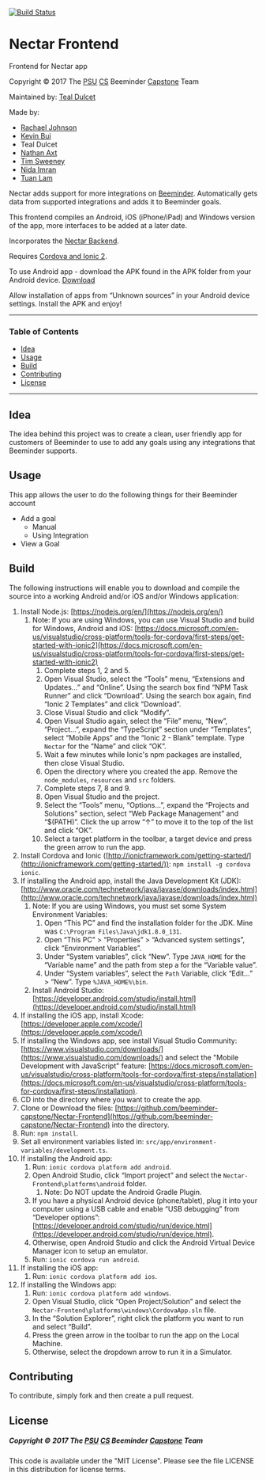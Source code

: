 [![Build Status](https://travis-ci.org/beeminder-capstone/Nectar-Frontend.svg?branch=develop)](https://travis-ci.org/beeminder-capstone/Nectar-Frontend)
# Nectar Frontend

Frontend for Nectar app

Copyright © 2017 The [PSU](https://www.pdx.edu/) [CS](https://www.pdx.edu/computer-science/) Beeminder [Capstone](http://wiki.cs.pdx.edu/capstone/fall_2016/fall_2016.html) Team

Maintained by: [Teal Dulcet](https://github.com/tdulcet)

Made by:
* [Rachael Johnson](https://github.com/rhatchet)
* [Kevin Bui](https://github.com/kevbui)
* Teal Dulcet
* [Nathan Axt](https://github.com/naxt25)
* [Tim Sweeney](https://github.com/sweeney6)
* [Nida Imran](https://github.com/nidaimran)
* [Tuan Lam](https://github.com/t-lam)

Nectar adds support for more integrations on [Beeminder](https://www.beeminder.com/). Automatically gets data from supported integrations and adds it to Beeminder goals.

This frontend compiles an Android, iOS (iPhone/iPad) and Windows version of the app, more interfaces to be added at a later date.

Incorporates the [Nectar Backend](https://github.com/beeminder-capstone/Nectar-Backend).

Requires [Cordova and Ionic 2](https://ionicframework.com/getting-started/).

To use Android app - download the APK found in the APK folder from your Android device. 
[Download](./apk/Nectar.apk)

Allow installation of apps from “Unknown sources” in your Android device settings.
Install the APK and enjoy!

---

### Table of Contents
 - [Idea](#Idea)
 - [Usage](#usage)
 - [Build](#build)
 - [Contributing](#contributing)
 - [License](#license)
 
---

## Idea
The idea behind this project was to create a clean, user friendly app for customers of Beeminder to use to add any goals using any integrations that Beeminder supports.


## Usage
This app allows the user to do the following things for their Beeminder account
 * Add a goal
     * Manual
     * Using Integration
 * View a Goal

## Build
The following instructions will enable you to download and compile the source into a working Android and/or iOS and/or Windows application:



1. Install Node.js: [https://nodejs.org/en/](https://nodejs.org/en/)
    1. Note: If you are using Windows, you can use Visual Studio and build for Windows, Android and iOS: [https://docs.microsoft.com/en-us/visualstudio/cross-platform/tools-for-cordova/first-steps/get-started-with-ionic2](https://docs.microsoft.com/en-us/visualstudio/cross-platform/tools-for-cordova/first-steps/get-started-with-ionic2)
        1. Complete steps 1, 2 and 5.
        2. Open Visual Studio, select the “Tools” menu, “Extensions and Updates…” and “Online”. Using the search box find “NPM Task Runner” and click “Download”. Using the search box again, find “Ionic 2 Templates” and click “Download”.
        3. Close Visual Studio and click “Modify”.
        4. Open Visual Studio again, select the “File” menu, “New”, “Project…”, expand the “TypeScript” section under “Templates”, select “Mobile Apps” and the “Ionic 2 - Blank” template. Type `Nectar` for the “Name” and click “OK”.
        5. Wait a few minutes while Ionic's npm packages are installed, then close Visual Studio.
        6. Open the directory where you created the app. Remove the `node_modules`, `resources` and `src` folders.
        7. Complete steps 7, 8 and 9.
        8. Open Visual Studio and the project.
        9. Select the “Tools” menu, “Options…”, expand the “Projects and Solutions” section, select “Web Package Management” and “$(PATH)”. Click the up arrow “↑” to move it to the top of the list and click “OK”.
        10. Select a target platform in the toolbar, a target device and press the green arrow to run the app.
2. Install Cordova and Ionic ([http://ionicframework.com/getting-started/](http://ionicframework.com/getting-started/)): `npm install -g cordova ionic`.
3. If installing the Android app, install the Java Development Kit (JDK): [http://www.oracle.com/technetwork/java/javase/downloads/index.html](http://www.oracle.com/technetwork/java/javase/downloads/index.html)
    1. Note: If you are using Windows, you must set some System Environment Variables:
        1. Open “This PC” and find the installation folder for the JDK. Mine was `C:\Program Files\Java\jdk1.8.0_131`.
        2. Open “This PC” > “Properties” > “Advanced system settings”, click “Environment Variables”.
        3. Under “System variables”, click “New”. Type `JAVA_HOME` for the “Variable name” and the path from step a for the “Variable value”.
        4. Under “System variables”, select the `Path` Variable, click “Edit…” > “New”. Type `%JAVA_HOME%\bin`.
 	2. Install Android Studio: [https://developer.android.com/studio/install.html](https://developer.android.com/studio/install.html)
4. If installing the iOS app, install Xcode: [https://developer.apple.com/xcode/](https://developer.apple.com/xcode/)
5. If installing the Windows app, see install Visual Studio Community: [https://www.visualstudio.com/downloads/](https://www.visualstudio.com/downloads/) and select the "Mobile Development with JavaScript" feature: [https://docs.microsoft.com/en-us/visualstudio/cross-platform/tools-for-cordova/first-steps/installation](https://docs.microsoft.com/en-us/visualstudio/cross-platform/tools-for-cordova/first-steps/installation).
6. CD into the directory where you want to create the app.
7. Clone or Download the files: [https://github.com/beeminder-capstone/Nectar-Frontend](https://github.com/beeminder-capstone/Nectar-Frontend) into the directory.
8. Run: `npm install`.
9. Set all environment variables listed in: `src/app/environment-variables/development.ts`.
10. If installing the Android app:
    1. Run: `ionic cordova platform add android`.
    2. Open Android Studio, click “Import project” and select the `Nectar-Frontend\platforms\android` folder.
        1. Note: Do NOT update the Android Gradle Plugin.
    3. If you have a physical Android device (phone/tablet), plug it into your computer using a USB cable and enable “USB debugging” from “Developer options”: [https://developer.android.com/studio/run/device.html](https://developer.android.com/studio/run/device.html).
    4. Otherwise, open Android Studio and click the Android Virtual Device Manager icon to setup an emulator.
    5. Run: `ionic cordova run android`.
11. If installing the iOS app:
    1. Run: `ionic cordova platform add ios`.
12. If installing the Windows app:
    1. Run: `ionic cordova platform add windows`.
    2. Open Visual Studio, click “Open Project/Solution” and select the `Nectar-Frontend\platforms\windows\CordovaApp.sln` file.
    3. In the “Solution Explorer”, right click the platform you want to run and select “Build”.
    4. Press the green arrow in the toolbar to run the app on the Local Machine.
    5. Otherwise, select the dropdown arrow to run it in a Simulator.

## Contributing
To contribute, simply fork and then create a pull request. 

## License
##### Copyright © 2017 The [PSU](https://www.pdx.edu/) [CS](https://www.pdx.edu/computer-science/) Beeminder [Capstone](http://wiki.cs.pdx.edu/capstone/fall_2016/fall_2016.html) Team
This code is available under the "MIT License".
Please see the file LICENSE in this distribution for license terms.
